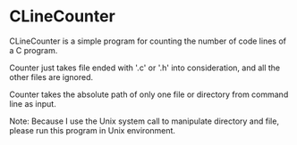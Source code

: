 CLineCounter
============

CLineCounter is a simple program for counting the number of code lines of a C program.

Counter just takes file ended with '.c' or '.h' into consideration, and all the other files are ignored.

Counter takes the absolute path of only one file or directory from command line as input.

Note: Because I use the Unix system call to manipulate directory and file, please run this program in Unix environment.

